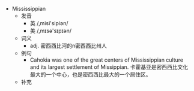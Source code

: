 - Mississippian
  - 发音
    - 英 /,misi'sipiən/
    - 美 /,mɪsə'sɪpɪən/
  - 词义
    - adj. 密西西比河的n密西西比州人
  - 例句
    - Cahokia was one of the great centers of Mississippian culture and its largest settlement of Missippian. 卡霍基亚是密西西比文化最大的一个中心，也是密西西比最大的一个居住区。
  - 补充
